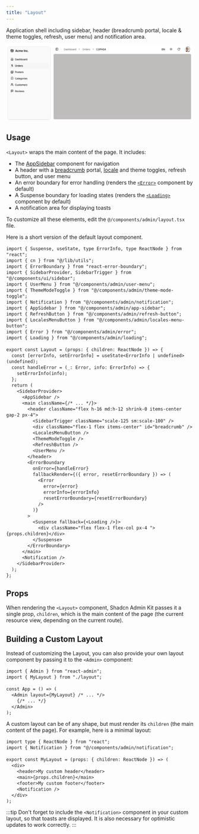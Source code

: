 ```yaml
---
title: "Layout"
---
```


Application shell including sidebar, header (breadcrumb portal, locale & theme toggles, refresh, user menu) and notification area.

![Layout](./images/layout.png)

## Usage

`<Layout>` wraps the main content of the page. It includes:

- The [AppSidebar](./AppSidebar.md) component for navigation
- A header with a [breadcrumb](./Breadcrumb.md) portal, [locale](./LocalesMenuButton.md) and theme toggles, refresh button, and user menu
- An error boundary for error handling (renders the [`<Error>`](./Error.md) component by default)
- A Suspense boundary for loading states (renders the [`<Loading>`](./Loading.md) component by default)
- A notification area for displaying toasts

To customize all these elements, edit the `@/components/admin/layout.tsx` file.

Here is a short version of the default layout component.

```tsx title="@/components/admin/layout.tsx"
import { Suspense, useState, type ErrorInfo, type ReactNode } from "react";
import { cn } from "@/lib/utils";
import { ErrorBoundary } from "react-error-boundary";
import { SidebarProvider, SidebarTrigger } from "@/components/ui/sidebar";
import { UserMenu } from "@/components/admin/user-menu";
import { ThemeModeToggle } from "@/components/admin/theme-mode-toggle";
import { Notification } from "@/components/admin/notification";
import { AppSidebar } from "@/components/admin/app-sidebar";
import { RefreshButton } from "@/components/admin/refresh-button";
import { LocalesMenuButton } from "@/components/admin/locales-menu-button";
import { Error } from "@/components/admin/error";
import { Loading } from "@/components/admin/loading";

export const Layout = (props: { children: ReactNode }) => {
  const [errorInfo, setErrorInfo] = useState<ErrorInfo | undefined>(undefined);
  const handleError = (_: Error, info: ErrorInfo) => {
    setErrorInfo(info);
  };
  return (
    <SidebarProvider>
      <AppSidebar />
      <main className={/* ... */}>
        <header className="flex h-16 md:h-12 shrink-0 items-center gap-2 px-4">
          <SidebarTrigger className="scale-125 sm:scale-100" />
          <div className="flex-1 flex items-center" id="breadcrumb" />
          <LocalesMenuButton />
          <ThemeModeToggle />
          <RefreshButton />
          <UserMenu />
        </header>
        <ErrorBoundary
          onError={handleError}
          fallbackRender={({ error, resetErrorBoundary }) => (
            <Error
              error={error}
              errorInfo={errorInfo}
              resetErrorBoundary={resetErrorBoundary}
            />
          )}
        >
          <Suspense fallback={<Loading />}>
            <div className="flex flex-1 flex-col px-4 ">{props.children}</div>
          </Suspense>
        </ErrorBoundary>
      </main>
      <Notification />
    </SidebarProvider>
  );
};
```

## Props

When rendering the `<Layout>` component, Shadcn Admin Kit passes it a single prop, `children`, which is the main content of the page (the current resource view, depending on the current route).

## Building a Custom Layout

Instead of customizing the Layout, you can also provide your own layout component by passing it to the `<Admin>` component:

```tsx
import { Admin } from "react-admin";
import { MyLayout } from "./layout";

const App = () => (
  <Admin layout={MyLayout} /* ... */>
    {/* ... */}
  </Admin>
);
```

A custom layout can be of any shape, but must render its `children` (the main content of the page). For example, here is a minimal layout:

```tsx
import type { ReactNode } from "react";
import { Notification } from "@/components/admin/notification";

export const MyLayout = (props: { children: ReactNode }) => (
  <div>
    <header>My custom header</header>
    <main>{props.children}</main>
    <footer>My custom footer</footer>
    <Notification />
  </div>
);
```

:::tip
Don't forget to include the `<Notification>` component in your custom layout, so that toasts are displayed. It is also necessary for optimistic updates to work correctly.
:::
